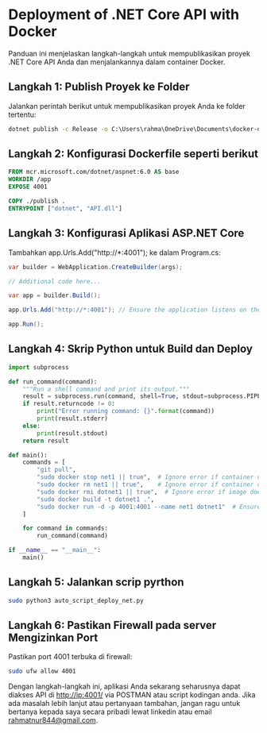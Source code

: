 # Deployment of .NET Core API with Docker

Panduan ini menjelaskan langkah-langkah untuk mempublikasikan proyek .NET Core API Anda dan menjalankannya dalam container Docker.

## Langkah 1: Publish Proyek ke Folder

Jalankan perintah berikut untuk mempublikasikan proyek Anda ke folder tertentu:

```sh
dotnet publish -c Release -o C:\Users\rahma\OneDrive\Documents\docker-developer\dotnet-image-script\dotnet/publish

```

## Langkah 2: Konfigurasi Dockerfile seperti berikut

```Dockerfile
FROM mcr.microsoft.com/dotnet/aspnet:6.0 AS base
WORKDIR /app
EXPOSE 4001

COPY ./publish .
ENTRYPOINT ["dotnet", "API.dll"]

```

## Langkah 3: Konfigurasi Aplikasi ASP.NET Core


Tambahkan app.Urls.Add("http://*:4001"); ke dalam Program.cs:

```csharp
var builder = WebApplication.CreateBuilder(args);

// Additional code here...

var app = builder.Build();

app.Urls.Add("http://*:4001"); // Ensure the application listens on the correct port

app.Run();

```

## Langkah 4: Skrip Python untuk Build dan Deploy

```python
import subprocess

def run_command(command):
    """Run a shell command and print its output."""
    result = subprocess.run(command, shell=True, stdout=subprocess.PIPE, stderr=subprocess.PIPE, universal_newlines=True)
    if result.returncode != 0:
        print("Error running command: {}".format(command))
        print(result.stderr)
    else:
        print(result.stdout)
    return result

def main():
    commands = [
        "git pull",
        "sudo docker stop net1 || true",  # Ignore error if container does not exist
        "sudo docker rm net1 || true",    # Ignore error if container does not exist
        "sudo docker rmi dotnet1 || true",  # Ignore error if image does not exist
        "sudo docker build -t dotnet1 .",
        "sudo docker run -d -p 4001:4001 --name net1 dotnet1"  # Ensure correct port mapping
    ]

    for command in commands:
        run_command(command)

if __name__ == "__main__":
    main()


```

## Langkah 5: Jalankan scrip pyrthon

```sh
sudo python3 auto_script_deploy_net.py
```


## Langkah 6: Pastikan Firewall pada server Mengizinkan Port
Pastikan port 4001 terbuka di firewall:

```sh
sudo ufw allow 4001
```
Dengan langkah-langkah ini, aplikasi Anda sekarang seharusnya dapat diakses API di <http://ip:4001/> via POSTMAN atau script kodingan anda. Jika ada masalah lebih lanjut atau pertanyaan tambahan, jangan ragu untuk bertanya kepada saya secara pribadi lewat linkedin atau email rahmatnur844@gmail.com.

